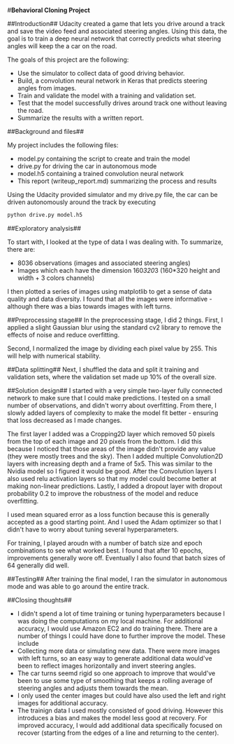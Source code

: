#**Behavioral Cloning Project** 

##Introduction##
Udacity created a game that lets you drive around a track and save the video feed and associated steering angles. Using this data, the goal is to train a deep neural network that correctly predicts what steering angles will keep the a car on the road. 

The goals of this project are the following:
* Use the simulator to collect data of good driving behavior.
* Build, a convolution neural network in Keras that predicts steering angles from images.
* Train and validate the model with a training and validation set.
* Test that the model successfully drives around track one without leaving the road.
* Summarize the results with a written report.


##Background and files##

My project includes the following files:
* model.py containing the script to create and train the model
* drive.py for driving the car in autonomous mode
* model.h5 containing a trained convolution neural network 
* This report (writeup_report.md) summarizing the process and results


Using the Udacity provided simulator and my drive.py file, the car can be driven autonomously around the track by executing 
```sh
python drive.py model.h5
```


##Exploratory analysis##

To start with, I looked at the type of data I was dealing with. To summarize, there are:
* 8036 observations (images and associated steering angles)
* Images which each have the dimension 160*320*3 (160*320 height and width + 3 colors channels)

I then plotted a series of images using matplotlib to get a sense of data quality and data diversity. I found that all the images were informative - although there was a bias towards images with left turns.


##Preprocessing stage##
In the preprocessing stage, I did 2 things. First, I applied a slight Gaussian blur using the standard cv2 library to remove the effects of noise and reduce overfitting. 

Second, I normalized the image by dividing each pixel value by 255. This will help with numerical stability.


##Data splitting##
Next, I shuffled the data and split it training and validation sets, where the validation set made up 10% of the overall size. 


##Solution design##
I started with a very simple two-layer fully connected network to make sure that I could make predictions. I tested on a  small number of observations, and didn't worry about overfitting. From there, I slowly added layers of complexity to make the model fit better - ensuring that loss decreased as I made changes. 

The first layer I added was a Cropping2D layer which removed 50 pixels from the top of each image and 20 pixels from the bottom. I did this because I noticed that those areas of the image didn't provide any value (they were mostly trees and the sky). Then I added multiple Convolution2D layers with increasing depth and a frame of 5x5. This was similar to the Nvidia model so I figured it would be good. After the Convolution layers I also used relu activation layers so that my model could become better at making non-linear predictions. Lastly, I added a dropout layer with dropout probability 0.2 to improve the robustness of the model and reduce overfitting.

I used mean squared error as a loss function because this is generally accepted as a good starting point. And I used the Adam optimizer so that I didn't have to worry about tuning several hyperparameters.

For training, I played aroudn with a number of batch size and epoch combinations to see what worked best. I found that after 10 epochs, improvements generally wore off. Eventually I also found that batch sizes of 64 generally did well.


##Testing##
After training the final model, I ran the simulator in autonomous mode and was able to go around the entire track. 


##Closing thoughts##
* I didn't spend a lot of time training or tuning hyperparameters because I was doing the computations on my local machine. For additional accuracy, I would use Amazon EC2 and do training there. 
There are a number of things I could have done to further improve the model. These include
* Collecting more data or simulating new data. There were more images with left turns, so an easy way to generate additional data would've been to reflect images horizontally and invert steering angles. 
* The car turns seemd rigid so one approach to improve that would've been to use some type of smoothing that keeps a rolling average of steering angles and adjusts them towards the mean. 
* I only used the center images but could have also used the left and right images for additional accuracy. 
* The trainign data I used mostly consisted of good driving. However this introduces a bias and makes the model less good at recovery. For improved accuracy, I would add additional data specifically focused on recover (starting from the edges of a line and returning to the center).






